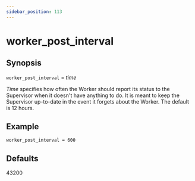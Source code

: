 ```yaml
---
sidebar_position: 113
---
```


# worker_post_interval

## Synopsis

`worker_post_interval` = _time_

_Time_ specifies how often the Worker should report its status to the
Supervisor when it doesn't have anything to do. It is meant to keep the
Supervisor up-to-date in the event it forgets about the Worker. The default is
12 hours.

## Example

```
worker_post_interval = 600
```

## Defaults

43200

